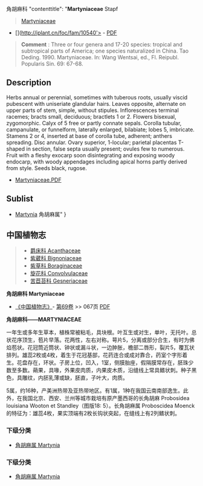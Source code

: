 角胡麻科   "contenttitle": "**Martyniaceae** Stapf

> [Martyniaceae](http://www.iplant.cn/info/Martyniaceae?t=foc)
* [](http://iplant.cn/foc/fam/10540'> - [PDF](http://iplant.cn/foc/pdf/Martyniaceae.pdf)

> **Comment** : 
> Three or four genera and 17-20 species: tropical and subtropical parts of America; one species naturalized in China.
> Tao Deding. 1990. Martyniaceae. In: Wang Wentsai, ed., Fl. Reipubl. Popularis Sin. 69: 67-68.

## Description

Herbs annual or perennial, sometimes with tuberous roots, usually viscid pubescent with uniseriate glandular hairs. Leaves opposite, alternate on upper parts of stem, simple, without stipules. Inflorescences terminal racemes; bracts small, deciduous; bractlets 1 or 2. Flowers bisexual, zygomorphic. Calyx of 5 free or partly connate sepals. Corolla tubular, campanulate, or funnelform, laterally enlarged, bilabiate; lobes 5, imbricate. Stamens 2 or 4, inserted at base of corolla tube, adherent; anthers spreading. Disc annular. Ovary superior, 1-locular; parietal placentas T-shaped in section, false septa usually present; ovules few to numerous. Fruit with a fleshy exocarp soon disintegrating and exposing woody endocarp, with woody appendages including apical horns partly derived from style. Seeds black, rugose.

* [Martyniaceae.PDF](http://iplant.cn/foc/pdf/Martyniaceae.pdf)

## Sublist

* [Martynia](http://www.iplant.cn/info/Martynia?t=foc) 角胡麻属"
}

## 中国植物志

> * [爵床科  Acanthaceae](Acanthaceae-爵床科.md)
> * [紫葳科  Bignoniaceae](Bignoniaceae-紫葳科.md)
> * [紫草科  Boraginaceae](Boraginaceae-紫草科.md)
> * [旋花科  Convolvulaceae](http://www.iplant.cn/info/Convolvulaceae?t=z)
> * [苦苣苔科  Gesneriaceae](http://www.iplant.cn/info/Gesneriaceae?t=z)

**角胡麻科 Martyniaceae**

* [《中国植物志》](http://www.iplant.cn/frps)- [第69卷](http://www.iplant.cn/frps/vol/69) >> 067页 [PDF](http://www.iplant.cn/frps/pdf/69/067z.pdf)

**角胡麻科——MARTYNIACEAE**

一年生或多年生草本，植株常被粘毛，具块根。叶互生或对生，单叶，无托叶。总状花序顶生，苞片早落。花两性，左右对称。萼片5，分离或部分合生，有时为佛焰苞状。花冠筒近筒状、钟状或漏斗状，一边肿胀，檐部二唇形，裂片5，覆瓦状排列。雄蕊2枚或4枚，着生于花冠基部，花药连合或成对靠合，药室个字形着生。花盘存在，环状。子房上位，凹入，1室，侧膜胎座，假隔膜常存在，胚珠少数至多数。蒴果，具喙，外果皮肉质，内果皮木质，沿缝线上常具鳍状刺。种子黑色，具雕纹，内胚乳薄或缺，胚直，子叶大，肉质。

5属，约16种，产美洲热带及亚热带地区。有1属，1种在我国云南南部逸生。此外，在我国北京、西安、兰州等城市栽培有原产墨西哥的长角胡麻 Probosidea louisiana Wooton et Standley（图版18: 5）。长角胡麻属 Proboscidea Moenck 的特征为：雄蕊4枚，果实顶端有2枚长钩状突起，在缝线上有2列鳍状刺。

### 下级分类
* [角胡麻属  Martynia](http://www.iplant.cn/info/Martynia?t=z)

### 下级分类
* [角胡麻属  Martynia](http://iplant.cn/info/sp/Martynia?t=z)
